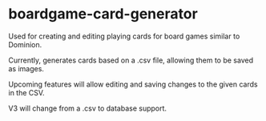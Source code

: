 # boardgame-card-generator

Used for creating and editing playing cards for board games similar to Dominion.

Currently, generates cards based on a .csv file, allowing them to be saved as images.

Upcoming features will allow editing and saving changes to the given cards in the CSV.

V3 will change from a .csv to database support.
